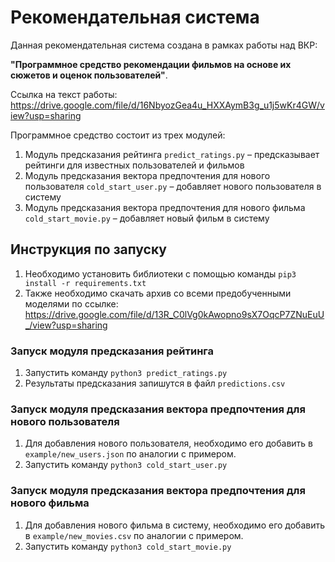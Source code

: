 # Рекомендательная система

Данная рекомендательная система создана в рамках работы над ВКР:

**"Программное средство рекомендации фильмов на основе их сюжетов и оценок пользователей"**.

Ссылка на текст работы: https://drive.google.com/file/d/16NbyozGea4u_HXXAymB3g_u1j5wKr4GW/view?usp=sharing

Программное средство состоит из трех модулей:

1. Модуль предсказания рейтинга `predict_ratings.py` – предсказывает рейтинги для известных пользователей и фильмов
2. Модуль предсказания вектора предпочтения для нового пользователя `cold_start_user.py` – добавляет нового пользователя в систему
3. Модуль предсказания вектора предпочтения для нового фильма `cold_start_movie.py` – добавляет новый фильм в систему

## Инструкция по запуску

1. Необходимо установить библиотеки с помощью команды `pip3 install -r requirements.txt`
2. Также необходимо скачать архив со всеми предобученными моделями по ссылке: https://drive.google.com/file/d/13R_C0lVg0kAwopno9sX7OqcP7ZNuEuU_/view?usp=sharing

### Запуск модуля предсказания рейтинга

1. Запустить команду `python3 predict_ratings.py`
2. Результаты предсказания запишутся в файл `predictions.csv`

### Запуск модуля предсказания вектора предпочтения для нового пользователя

1. Для добавления нового пользователя, необходимо его добавить в `example/new_users.json` по аналогии с примером.
2. Запустить команду `python3 cold_start_user.py`

### Запуск модуля предсказания вектора предпочтения для нового фильма

1. Для добавления нового фильма в систему, необходимо его добавить в `example/new_movies.csv` по аналогии с примером.
2. Запустить команду `python3 cold_start_movie.py`
